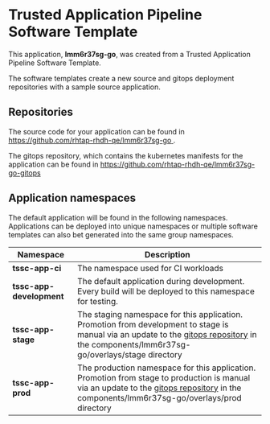 # Trusted Application Pipeline Software Template

This application, **lmm6r37sg-go**, was created from a Trusted Application Pipeline Software Template.

The software templates create a new source and gitops deployment repositories with a sample source application. 

## Repositories

The source code for your application can be found in [https://github.com/rhtap-rhdh-qe/lmm6r37sg-go ](https://github.com/rhtap-rhdh-qe/lmm6r37sg-go ).
 
The gitops repository, which contains the kubernetes manifests for the application can be found in 
[https://github.com/rhtap-rhdh-qe/lmm6r37sg-go-gitops ](https://github.com/rhtap-rhdh-qe/lmm6r37sg-go-gitops ) 

## Application namespaces 

The default application will be found in the following namespaces. Applications can be deployed into unique namespaces or multiple software templates can also bet generated into the same group namespaces.  

|  Namespace   |  Description   |  
| -------- | -------- |
| **tssc-app-ci** | The namespace used for CI workloads |
| **tssc-app-development** | The default application during development. Every build will be deployed to this namespace for testing. |
| **tssc-app-stage** | The staging namespace for this application. Promotion from development to stage is manual via an update to the [gitops repository](https://github.com/rhtap-rhdh-qe/lmm6r37sg-go-gitops ) in the components/lmm6r37sg-go/overlays/stage directory |
| **tssc-app-prod** | The production namespace for this application. Promotion from stage to production is manual via an update to the [gitops repository](https://github.com/rhtap-rhdh-qe/lmm6r37sg-go-gitops ) in the components/lmm6r37sg-go/overlays/prod directory |